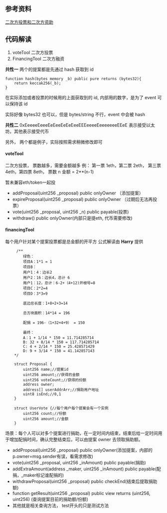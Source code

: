 ## 参考资料

[二次方投票和二次方资助](https://www.matataki.io/p/6113)

## 代码解读

1. voteTool 二次方投票
2. FinancingTool 二次方融资

**共性一**
两个的提案都是先通过 hash 获取到 id

```
function hash(bytes memory _b) public pure returns (bytes32){
    return keccak256(_b);
}
```

在实际添加或者投票的时候用的上面获取到的 id, 内部用的数字，是为了 event 可以保持该 id

实际好像 bytes32 也可以，但是 bytes/string 不行，event 中会被 hash

**共性二**
0xEeeeeEeeeEeEeeEeEeEeeEEEeeeeEeeeeeeeEEeE
表示接受以太坊，其他表示接受代币

另外， 两个都是例子，实际按照需求稍微修改即可

#### voteTool

二次方投票， 票数越多，需要金额越多
例： 第一票 1eth，第二票 2eth， 第三票 4eth，第四票 8eth，
票数 n 金额 = 2\*\*(n-1)

暂未兼容eth/token一起投

- addProposal(uint256 _proposal) public onlyOwner （添加提案）
- expireProposal(uint256 _proposal) public onlyOwner （过期后无法再投票）
- vote(uint256 _proposal, uint256 _n) public payable(投票)
- withdraw() public onlyOwner(内部只是提eth, 代币需要修改)

#### financingTool

每个用户针对某个提案投票都是总金额的开平方
公式解读由 **Harry** 提供

```
	 /**
        绿色：
        项目A：1*1 = 1
        项目B：
        用户1：4：边长2
        用户2：16：边长4，总计 6
        用户1：12，总计：6-2+（4+12)开根号=8
        项目C：2*2=4
        项目D：3*3=9

        底边总长度：1+8+2+3=14

        总方块面积：14*14 = 196

        配捐 = 196-（1+32+4+9） = 150

        最终：
        A：1 + 1/14 * 150 = 11.714285714
        B: 32 + 8/14 * 150 = 117.714285714
        C: 4 + 2/14 * 150 = 25.428571429
        D: 9 + 3/14 * 150 = 41.142857143
	*/

    struct Proposal {
        uint256 name;//提案id
        uint256 amount;//获得的金额
        uint256 voteCount;//获得的份额
        address owner;
        address[] userAddrArr;//捐助用户地址
        uint8 isEnd;//0,1
    }

    struct UserVote {//每个用户每个提案会有一个实例
        uint256 count;//份额
        uint256 amount;//金额
    }

```

场景：每个人可以对多个提案进行捐助，在一定时间内结束，结束后给一定时间用于增加配捐时间，确认完整结束后，可以由提案 owner 去领取捐助额。

- addProposal(uint256 _proposal) public onlyOwner(添加提案，内部的p.owner=msg.sender有误，看需求修改)
- vote(uint256 _proposal, uint256 _inAmount) public payable(捐助)
- addExtraAmount(address _maker, uint256 _inAmount) public payable(配捐，_maker标记谁配捐的)
- withdrawProposal(uint256 _proposal) public checkEnd(结束后提取捐助额)
- function getResult(uint256 _proposal) public view returns (uint256, uint256) (查询提案目前的捐助额/份额)
- 其他就是相关查询方法， test开头的只是测试方法
